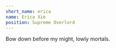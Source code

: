 ```yaml
---
short_name: erica
name: Erica Xie
position: Supreme Overlord 
---
```

Bow down before my might, lowly mortals. 